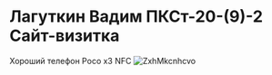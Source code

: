 # Лагуткин Вадим ПКСт-20-(9)-2 Сайт-визитка
Хороший телефон Poco x3 NFC
![ZxhMkcnhcvo](https://github.com/ConfirmedPlayer/asdasd/assets/48089790/9140092b-dd25-4243-8307-ddb95258defd)
